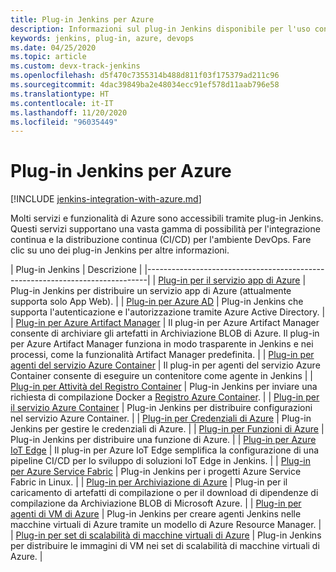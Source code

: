 ```yaml
---
title: Plug-in Jenkins per Azure
description: Informazioni sul plug-in Jenkins disponibile per l'uso con Azure
keywords: jenkins, plug-in, azure, devops
ms.date: 04/25/2020
ms.topic: article
ms.custom: devx-track-jenkins
ms.openlocfilehash: d5f470c7355314b488d811f03f175379ad211c96
ms.sourcegitcommit: 4dac39849ba2e48034ecc91ef578d11aab796e58
ms.translationtype: HT
ms.contentlocale: it-IT
ms.lasthandoff: 11/20/2020
ms.locfileid: "96035449"
---
```

# <a name="jenkins-plug-ins-for-azure"></a>Plug-in Jenkins per Azure

[!INCLUDE [jenkins-integration-with-azure.md](includes/jenkins-integration-with-azure.md)]

Molti servizi e funzionalità di Azure sono accessibili tramite plug-in Jenkins. Questi servizi supportano una vasta gamma di possibilità per l'integrazione continua e la distribuzione continua (CI/CD) per l'ambiente DevOps. Fare clic su uno dei plug-in Jenkins per altre informazioni.

| Plug-in Jenkins | Descrizione                                   |
|------------------------------------------------------------------------------|
| [Plug-in per il servizio app di Azure](https://plugins.jenkins.io/azure-app-service)     | Plug-in Jenkins per distribuire un servizio app di Azure (attualmente supporta solo App Web). | 
| [Plug-in per Azure AD](https://plugins.jenkins.io/azure-ad)                       | Plug-in Jenkins che supporta l'autenticazione e l'autorizzazione tramite Azure Active Directory. | 
| [Plug-in per Azure Artifact Manager](https://plugins.jenkins.io/azure-artifact-manager) | Il plug-in per Azure Artifact Manager consente di archiviare gli artefatti in Archiviazione BLOB di Azure. Il plug-in per Azure Artifact Manager funziona in modo trasparente in Jenkins e nei processi, come la funzionalità Artifact Manager predefinita. | 
| [Plug-in per agenti del servizio Azure Container](https://plugins.jenkins.io/azure-container-agents) | Il plug-in per agenti del servizio Azure Container consente di eseguire un contenitore come agente in Jenkins | 
| [Plug-in per Attività del Registro Container](https://plugins.jenkins.io/azure-container-registry-tasks)       | Plug-in Jenkins per inviare una richiesta di compilazione Docker a [Registro Azure Container](/azure/container-registry/container-registry-tasks-overview). |
| [Plug-in per il servizio Azure Container](https://plugins.jenkins.io/azure-acs)       | Plug-in Jenkins per distribuire configurazioni nel servizio Azure Container. | 
| [Plug-in per Credenziali di Azure](https://plugins.jenkins.io/azure-credentials)      | Plug-in Jenkins per gestire le credenziali di Azure. | 
| [Plug-in per Funzioni di Azure](https://plugins.jenkins.io/azure-function)           | Plug-in Jenkins per distribuire una funzione di Azure. | 
| [Plug-in per Azure IoT Edge](https://plugins.jenkins.io/azure-iot-edge)           | Il plug-in per Azure IoT Edge semplifica la configurazione di una pipeline CI/CD per lo sviluppo di soluzioni IoT Edge in Jenkins. | 
| [Plug-in per Azure Service Fabric](https://plugins.jenkins.io/service-fabric)     | Plug-in Jenkins per i progetti Azure Service Fabric in Linux. |
| [Plug-in per Archiviazione di Azure](https://plugins.jenkins.io/windows-azure-storage)     | Plug-in per il caricamento di artefatti di compilazione o per il download di dipendenze di compilazione da Archiviazione BLOB di Microsoft Azure. | 
| [Plug-in per agenti di VM di Azure](https://plugins.jenkins.io/azure-vm-agents)         | Plug-in Jenkins per creare agenti Jenkins nelle macchine virtuali di Azure tramite un modello di Azure Resource Manager. | 
| [Plug-in per set di scalabilità di macchine virtuali di Azure](https://plugins.jenkins.io/azure-vmss)           | Plug-in Jenkins per distribuire le immagini di VM nei set di scalabilità di macchine virtuali di Azure. | 